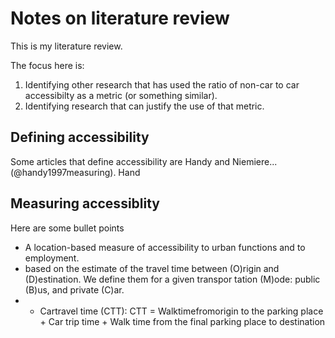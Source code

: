 # Notes on literature review

This is my literature review.

The focus here is:

1. Identifying other research that has used the ratio of non-car to car accessibilty as a metric (or something similar).
2. Identifying research that can justify the use of that metric.

## Defining accessibility

Some articles that define accessibility are Handy and Niemiere...(@handy1997measuring). Hand

## Measuring accessiblity

Here are some bullet points

*  A location-based measure of accessibility to urban functions and to employment. 
*  based on the estimate of the  travel time between (O)rigin and (D)estination. We define them for a given transpor tation (M)ode: public (B)us, and private (C)ar.
*  *  Cartravel time (CTT): 
 CTT = Walktimefromorigin to the parking place  + Car trip time + Walk time from the final parking place to destination

##
